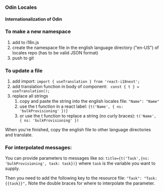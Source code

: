  ### Odin Locales

 #### Internationalization of Odin


### To make a new namespace
1. add to i18n.js
2. create the namespace file in the english language directory ("en-US") of locales repo (has to be valid JSON format)
3. push to git

### To update a file
1. add import:
   ``` import { useTranslation } from 'react-i18next'; ```
2. add translation function in body of component:
   ``` const { t } = useTranslation();```
3. replace all strings
   1. copy and paste the string into the english locales file: ```"Name": "Name"``` 
   2. use the t function in a react label: 
      ```{t('Name', { ns: 'bulkProvisioning' })} ```
   3. or use the t function to replace a string (no curly braces): 
      ```t('Name', { ns: 'bulkProvisioning' })```

When you're finished, copy the english file to other language directories and translate.

### For interpolated messages:
You can provide parameters to messages like so:
```title={t('Task',{ns: 'bulkProvisioning', task: task})}```
where ``task`` is the variable you want to supply. 

Then you need to add the following key to the resource file:
```"Task": "Task: {{task}}",```
Note the double braces for where to interpolate the parameter.


